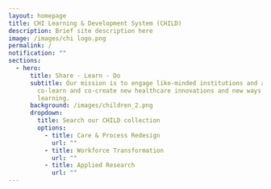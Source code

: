 ```yaml
---
layout: homepage
title: CHI Learning & Development System (CHILD)
description: Brief site description here
image: /images/chi logo.png
permalink: /
notification: ""
sections:
  - hero:
      title: Share - Learn - Do
      subtitle: Our mission is to engage like-minded institutions and agencies to
        co-learn and co-create new healthcare innovations and new ways of
        learning.
      background: /images/children_2.png
      dropdown:
        title: Search our CHILD collection
        options:
          - title: Care & Process Redesign
            url: ""
          - title: Workforce Transformation
            url: ""
          - title: Applied Research
            url: ""
---
```

